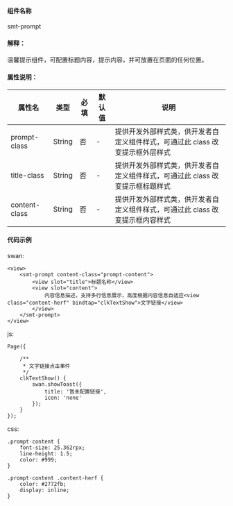 #### 组件名称
smt-prompt

#### 解释：
温馨提示组件，可配置标题内容，提示内容，并可放置在页面的任何位置。

#### 属性说明：
|属性名 | 类型 | 必填 | 默认值 |说明 |
|---|---|---|---|---|
|prompt-class |String |否|-|提供开发外部样式类，供开发者自定义组件样式，可通过此 class 改变提示框外层样式|
|title-class |String |否|-|提供开发外部样式类，供开发者自定义组件样式，可通过此 class 改变提示框标题样式|
|content-class |String |否|-|提供开发外部样式类，供开发者自定义组件样式，可通过此 class 改变提示框内容样式|

#### 代码示例
swan:
```
<view>
    <smt-prompt content-class="prompt-content">
        <view slot="title">标题名称</view>
        <view slot="content">
            内容信息描述，支持多行信息展示，高度根据内容信息自适应<view class="content-herf" bindtap="clkTextShow">文字链接</view>
        </view>
    </smt-prompt>
</view>
```
js:
```
Page({

    /**
     * 文字链接点击事件
     */
    clkTextShow() {
        swan.showToast({
            title: '暂未配置链接',
            icon: 'none'
        });
    }
});
```
css:
```
.prompt-content {
    font-size: 25.362rpx;
    line-height: 1.5;
    color: #999;
}

.prompt-content .content-herf {
    color: #2772fb;
    display: inline;
}
```